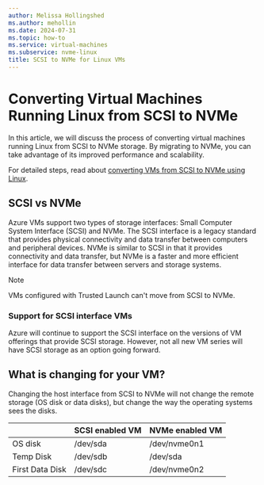 ```yaml
---
author: Melissa Hollingshed
ms.author: mehollin
ms.date: 2024-07-31
ms.topic: how-to
ms.service: virtual-machines
ms.subservice: nvme-linux
title: SCSI to NVMe for Linux VMs
---
```


# Converting Virtual Machines Running Linux from SCSI to NVMe

In this article, we will discuss the process of converting virtual machines running Linux from SCSI to NVMe storage. By migrating to NVMe, you can take advantage of its improved performance and scalability.

For detailed steps, read about [converting VMs from SCSI to NVMe using Linux](https://techcommunity.microsoft.com/t5/running-sap-applications-on-the/converting-virtual-machines-running-linux-from-scsi-to-nvme/ba-p/4162497).

## SCSI vs NVMe

Azure VMs support two types of storage interfaces: Small Computer System Interface (SCSI) and NVMe. The SCSI interface is a legacy standard that provides physical connectivity and data transfer between computers and peripheral devices. NVMe is similar to SCSI in that it provides connectivity and data transfer, but NVMe is a faster and more efficient interface for data transfer between servers and storage systems.

> [!NOTE]
> VMs configured with Trusted Launch can't move from SCSI to NVMe.

### Support for SCSI interface VMs

Azure will continue to support the SCSI interface on the versions of VM offerings that provide SCSI storage. However, not all new VM series will have SCSI storage as an option going forward.


## What is changing for your VM?
Changing the host interface from SCSI to NVMe will not change the remote storage (OS disk or data disks), but change the way the operating systems sees the disks.

|                 | SCSI enabled VM | NVMe enabled VM |
|-----------------|-----------------|----------------|
| OS disk         | /dev/sda        | /dev/nvme0n1   |
| Temp Disk       | /dev/sdb        | /dev/sda       |
| First Data Disk | /dev/sdc        | /dev/nvme0n2   |